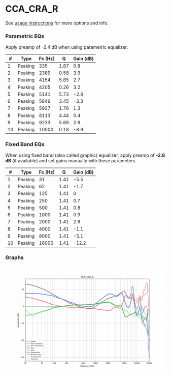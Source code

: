 # CCA_CRA_R
See [usage instructions](https://github.com/jaakkopasanen/AutoEq#usage) for more options and info.

### Parametric EQs
Apply preamp of -2.4 dB when using parametric equalizer.

|   # | Type    |   Fc (Hz) |    Q |   Gain (dB) |
|-----|---------|-----------|------|-------------|
|   1 | Peaking |       335 | 1.87 |         0.8 |
|   2 | Peaking |      2389 | 0.58 |         3.9 |
|   3 | Peaking |      4154 | 5.65 |         2.7 |
|   4 | Peaking |      4205 | 0.26 |         3.2 |
|   5 | Peaking |      5141 | 5.73 |        -2.8 |
|   6 | Peaking |      5849 | 3.45 |        -3.3 |
|   7 | Peaking |      5927 | 1.76 |         1.3 |
|   8 | Peaking |      8113 | 4.44 |         0.4 |
|   9 | Peaking |      9233 | 5.69 |         2.6 |
|  10 | Peaking |     10000 | 0.18 |        -8.9 |

### Fixed Band EQs
When using fixed band (also called graphic) equalizer, apply preamp of **-2.8 dB** (if available) and set gains manually with these parameters.

|   # | Type    |   Fc (Hz) |    Q |   Gain (dB) |
|-----|---------|-----------|------|-------------|
|   1 | Peaking |        31 | 1.41 |        -5.5 |
|   2 | Peaking |        62 | 1.41 |        -1.7 |
|   3 | Peaking |       125 | 1.41 |         0   |
|   4 | Peaking |       250 | 1.41 |         0.7 |
|   5 | Peaking |       500 | 1.41 |         0.8 |
|   6 | Peaking |      1000 | 1.41 |         0.9 |
|   7 | Peaking |      2000 | 1.41 |         2.8 |
|   8 | Peaking |      4000 | 1.41 |        -1.1 |
|   9 | Peaking |      8000 | 1.41 |        -5.1 |
|  10 | Peaking |     16000 | 1.41 |       -12.2 |

### Graphs
![](./CCA_CRA_R.png)
